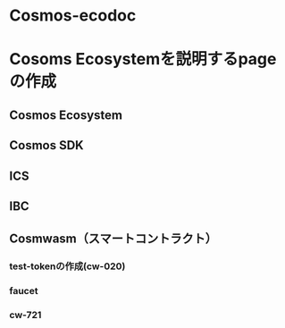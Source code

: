# Cosmos-ecodoc
# Cosoms Ecosystemを説明するpageの作成
## Cosmos Ecosystem
## Cosmos SDK
## ICS
## IBC
## Cosmwasm（スマートコントラクト）
### test-tokenの作成(cw-020)
### faucet
### cw-721
## 

